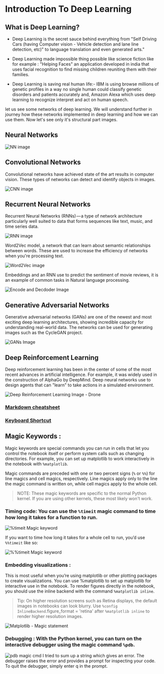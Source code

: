 # Introduction To Deep Learning

## What is Deep Learning?

* Deep Learning is the secret sauce behind everything from "Self Driving Cars (having Computer vision - Vehicle detection and lane line detection, etc)" to language translation and even generated arts."

* Deep Learning made impossible thing possible like science fiction like for example : "Helping Faces" an application developed in india that uses facial recognition to find missing children reuniting them with their families.

* Deep Learning is saving real human life:- IBM is using browse millions of genetic profiles in a way no single human could classify genetic disorders and patients accurately and, Amazon Alexa which uses deep learning to recognize interpret and act on human speech.

let us see some networks of deep learning. We will understand further in journey how these networks implemented in deep learning and how we can use them. Now let's see only it's structural part images.

## Neural Networks
![NN image](./image/1_NN.png)

## Convolutional Networks
Convolutional networks have achieved state of the art results in computer vision. These types of networks can detect and identify objects in images.

![CNN image](./image/2_CNN.jpg)

## Recurrent Neural Networks
Recurrent Neural Networks (RNNs) — a type of network architecture particularly well suited to data that forms sequences like text, music, and time series data. 

![RNN image](./image/3_RNN.png)

Word2Vec model, a network that can learn about semantic relationships between words. These are used to increase the efficiency of networks when you're processing text.

![Word2Vec image](./image/4_W2V.jpg)

Embeddings and an RNN use to predict the sentiment of movie reviews, it is an example of common tasks in Natural language processing.

![Encode and Decdoder Image](./image/5_EncoderAndDecoder.png)

## Generative Adversarial Networks
Generative adversarial networks (GANs) are one of the newest and most exciting deep learning architectures, showing incredible capacity for understanding real-world data. The networks can be used for generating images such as the CycleGAN project.

![GANs Image](./image/6_GAN.jpg)

## Deep Reinforcement Learning

Deep reinforcement learning has been in the center of some of the most recent advances in artificial intelligence. For example, it was widely used in the construction of AlphaGo by DeepMind. Deep neural networks use to design agents that can "learn" to take actions in a simulated environment.

![Deep Reinforcement Learning Image - Drone](./image/7_DRL.png)

### [Markdown cheatsheet](https://github.com/adam-p/markdown-here/wiki/Markdown-Cheatsheet)

### [Keyboard Shortcut](./keyboard-shortcuts.ipynb)

## Magic Keywords :
Magic keywords are special commands you can run in cells that let you control the notebook itself or perform system calls such as changing directories. For example, you can set up matplotlib to work interactively in the notebook with ```%matplotlib```.

Magic commands are preceded with one or two percent signs (```%``` or ```%%```) for line magics and cell magics, respectively. Line magics apply only to the line the magic command is written on, while cell magics apply to the whole cell.

> NOTE: These magic keywords are specific to the normal Python kernel. If you are using other kernels, these most likely won't work.

### **Timing code:** You can use the ```%timeit``` magic command to time how long it takes for a function to run.

![%timeit Magic keyword](./image/8_magic-timeit.png)

If you want to time how long it takes for a whole cell to run, you’d use ```%%timeit``` like so:

![%%timeit Magic keyword](./image/9_magic-timeit2.png)

### **Embedding visualizations :** 
This is most useful when you’re using matplotlib or other plotting packages to create visualizations. You can use %matplotlib to set up matplotlib for interactive use in the notebook. To render figures directly in the notebook, you should use the inline backend with the command ```%matplotlib inline```.

> Tip: On higher resolution screens such as Retina displays, the default images in notebooks can look blurry. Use ```%config InlineBackend```.figure_format = 'retina' after ```%matplotlib inline``` to render higher resolution images.

![Matplotlib - Magic statement](./image/10_magic-matplotlib.png)

### **Debugging :** With the Python kernel, you can turn on the interactive debugger using the magic command ```%pdb```. 

![pdb magic cmd](./image/11_magic-pdb.png)
 I tried to sum up a string which gives an error. The debugger raises the error and provides a prompt for inspecting your code.
 To quit the debugger, simply enter q in the prompt.